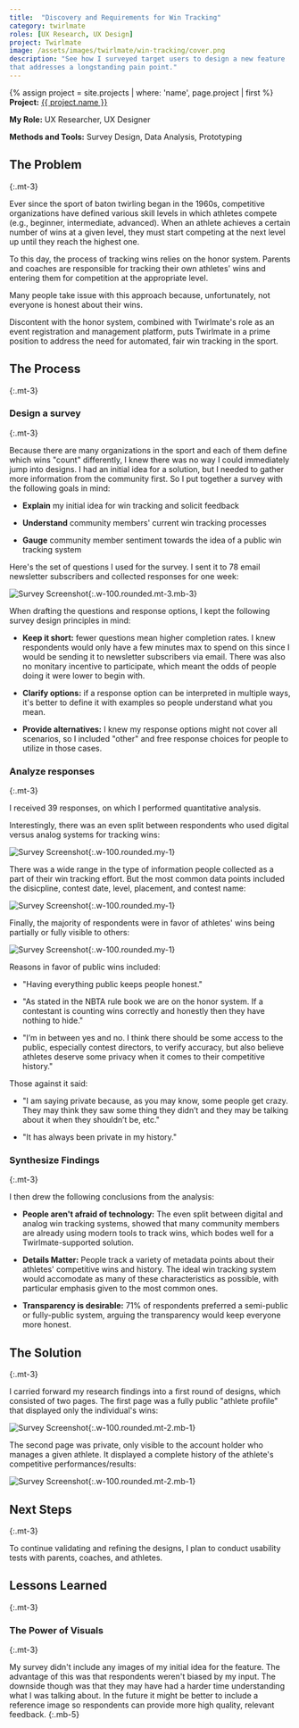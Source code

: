 ```yaml
---
title:  "Discovery and Requirements for Win Tracking"
category: twirlmate
roles: [UX Research, UX Design]
project: Twirlmate
image: /assets/images/twirlmate/win-tracking/cover.png
description: "See how I surveyed target users to design a new feature 
that addresses a longstanding pain point."
---
```

{% assign project = site.projects | where: 'name', page.project | first %}
**Project:** <a href="{{ project.url }}" class="text--link">{{ project.name }}</a>

**My Role:** UX Researcher, UX Designer

**Methods and Tools:** Survey Design, Data Analysis, Prototyping

## The Problem
{:.mt-3}

Ever since the sport of baton twirling began in the 1960s, competitive organizations have defined various skill levels in which athletes compete (e.g., beginner, intermediate, advanced). When an athlete achieves a certain number of wins at a given level, they must start competing at the next level up until they reach the highest one.

To this day, the process of tracking wins relies on the honor system. Parents and coaches are responsible for tracking their own athletes' wins and entering them for competition at the appropriate level.

Many people take issue with this approach because, unfortunately, not everyone is honest about their wins.

Discontent with the honor system, combined with Twirlmate's role as an event registration and management platform, puts Twirlmate in a prime position to address the need for automated, fair win tracking in the sport.

## The Process
{:.mt-3}

### Design a survey
{:.mt-3}

Because there are many organizations in the sport and each of them define which wins "count" differently, I knew there was no way I could immediately jump into designs. I had an initial idea for a solution, but I needed to gather more information from the community first. So I put together a survey with the following goals in mind:

- **Explain** my initial idea for win tracking and solicit feedback

- **Understand** community members' current win tracking processes

- **Gauge** community member sentiment towards the idea of a public win tracking system

Here's the set of questions I used for the survey. I sent it to 78 email newsletter subscribers and collected responses for one week:

![Survey Screenshot](/assets/images/twirlmate/win-tracking/survey.png "Survey"){:.w-100.rounded.mt-3.mb-3}

When drafting the questions and response options, I kept the following survey design principles in mind:

- **Keep it short:** fewer questions mean higher completion rates. I knew respondents would only have a few minutes max to spend on this since I would be sending it to newsletter subscribers via email. There was also no monitary incentive to participate, which meant the odds of people doing it were lower to begin with.

- **Clarify options:** if a response option can be interpreted in multiple ways, it's better to define it with examples so people understand what you mean.

- **Provide alternatives:** I knew my response options might not cover all scenarios, so I included "other" and free response choices for people to utilize in those cases.

### Analyze responses
{:.mt-3}

I received 39 responses, on which I performed quantitative analysis.

Interestingly, there was an even split between respondents who used digital versus analog systems for tracking wins:

![Survey Screenshot](/assets/images/twirlmate/win-tracking/current-win-tracking-system.png "Survey"){:.w-100.rounded.my-1}

There was a wide range in the type of information people collected as a part of their win tracking effort. But the most common data points included the disicpline, contest date, level, placement, and contest name:

![Survey Screenshot](/assets/images/twirlmate/win-tracking/win-tracking-details.png "Survey"){:.w-100.rounded.my-1}

Finally, the majority of respondents were in favor of athletes' wins being partially or fully visible to others:

![Survey Screenshot](/assets/images/twirlmate/win-tracking/visibility-preferences.png "Survey"){:.w-100.rounded.my-1}

Reasons in favor of public wins included:

- "Having everything public keeps people honest."

- "As stated in the NBTA rule book we are on the honor system. If a contestant is counting wins correctly and honestly then they have nothing to hide."

- "I’m in between yes and no. I think there should be some access to the public, especially contest directors, to verify accuracy, but also believe athletes deserve some privacy when it comes to their competitive history."

Those against it said:

- "I am saying private because, as you may know, some people get crazy. They may think they saw some thing they didn’t and they may be talking about it when they shouldn’t be, etc."

- "It has always been private in my history."


### Synthesize Findings
{:.mt-3}

I then drew the following conclusions from the analysis:

- **People aren't afraid of technology:** The even split between digital and analog win tracking systems, showed that many community members are already using modern tools to track wins, which bodes well for a Twirlmate-supported solution.

- **Details Matter:** People track a variety of metadata points about their athletes' competitive wins and history. The ideal win tracking system would accomodate as many of these characteristics as possible, with particular emphasis given to the most common ones.

- **Transparency is desirable:** 71% of respondents preferred a semi-public or fully-public system, arguing the transparency would keep everyone more honest.

## The Solution
{:.mt-3}

I carried forward my research findings into a first round of designs, which consisted of two pages. The first page was a fully public "athlete profile" that displayed only the individual's wins:

![Survey Screenshot](/assets/images/twirlmate/win-tracking/public-athlete-profile.png "Survey"){:.w-100.rounded.mt-2.mb-1}

The second page was private, only visible to the account holder who manages a given athlete. It displayed a complete history of the athlete's competitive performances/results:

![Survey Screenshot](/assets/images/twirlmate/win-tracking/private-athlete-history.png "Survey"){:.w-100.rounded.mt-2.mb-1}


## Next Steps
{:.mt-3}

To continue validating and refining the designs, I plan to conduct usability tests with parents, coaches, and athletes.

## Lessons Learned
{:.mt-3}

### The Power of Visuals
{:.mt-3}

My survey didn't include any images of my initial idea for the feature. The advantage of this was that respondents weren't biased by my input. The downside though was that they may have had a harder time understanding what I was talking about. In the future it might be better to include a reference image so respondents can provide more high quality, relevant feedback.
{:.mb-5}